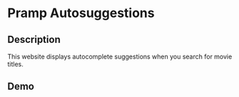 # Pramp Autosuggestions

## Description

This website displays autocomplete suggestions when you search for movie titles. 

## Demo

